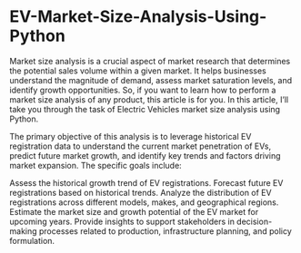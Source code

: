 # EV-Market-Size-Analysis-Using-Python
Market size analysis is a crucial aspect of market research that determines the potential sales volume within a given market. It helps businesses understand the magnitude of demand, assess market saturation levels, and identify growth opportunities. So, if you want to learn how to perform a market size analysis of any product, this article is for you. In this article, I’ll take you through the task of Electric Vehicles market size analysis using Python.

The primary objective of this analysis is to leverage historical EV registration data to understand the current market penetration of EVs, predict future market growth, and identify key trends and factors driving market expansion. The specific goals include:

Assess the historical growth trend of EV registrations.
Forecast future EV registrations based on historical trends.
Analyze the distribution of EV registrations across different models, makes, and geographical regions.
Estimate the market size and growth potential of the EV market for upcoming years.
Provide insights to support stakeholders in decision-making processes related to production, infrastructure planning, and policy formulation.



